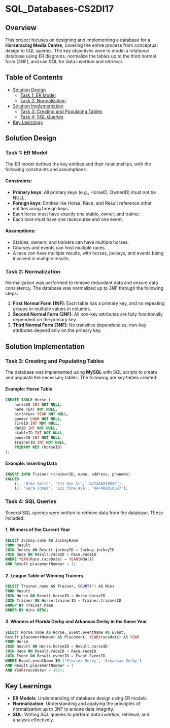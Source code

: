# SQL_Databases-CS2DI17

## Overview

This project focuses on designing and implementing a database for a **Horseracing Media Centre**, covering the entire process from conceptual design to SQL queries. The key objectives were to model a relational database using ER diagrams, normalize the tables up to the third normal form (3NF), and use SQL for data insertion and retrieval.


## Table of Contents

- [Solution Design](#solution-design)
  - [Task 1: ER Model](#task-1-er-model)
  - [Task 2: Normalization](#task-2-normalization)
- [Solution Implementation](#solution-implementation)
  - [Task 3: Creating and Populating Tables](#task-3-creating-and-populating-tables)
  - [Task 4: SQL Queries](#task-4-sql-queries)
- [Key Learnings](#key-learnings)



## Solution Design

### Task 1: ER Model

The ER model defines the key entities and their relationships, with the following constraints and assumptions:

#### Constraints:
- **Primary keys**: All primary keys (e.g., HorseID, OwnerID) must not be NULL.
- **Foreign keys**: Entities like Horse, Race, and Result reference other entities using foreign keys.
- Each horse must have exactly one stable, owner, and trainer.
- Each race must have one racecourse and one event.

#### Assumptions:
- Stables, owners, and trainers can have multiple horses.
- Courses and events can host multiple races.
- A race can have multiple results, with horses, jockeys, and events being involved in multiple results.

### Task 2: Normalization

Normalization was performed to remove redundant data and ensure data consistency. The database was normalized up to 3NF through the following steps:

1. **First Normal Form (1NF)**: Each table has a primary key, and no repeating groups or multiple values in columns.
2. **Second Normal Form (2NF)**: All non-key attributes are fully functionally dependent on the primary key.
3. **Third Normal Form (3NF)**: No transitive dependencies; non-key attributes depend only on the primary key.



## Solution Implementation

### Task 3: Creating and Populating Tables

The database was implemented using **MySQL** with SQL scripts to create and populate the necessary tables. The following are key tables created:

#### Example: Horse Table

```sql
CREATE TABLE Horse (
    horseID INT NOT NULL,
    name TEXT NOT NULL,
    birthYear YEAR NOT NULL,
    gender CHAR NOT NULL,
    sireID INT NOT NULL,
    damID INT NOT NULL,
    stableID INT NOT NULL,
    ownerID INT NOT NULL,
    trainerID INT NOT NULL,
    PRIMARY KEY (horseID)
);
```

#### Example: Inserting Data

```sql
INSERT INTO Trainer (trainerID, name, address, phoneNo) 
VALUES 
    (1, 'Mike Smith', '111 Oak St', '447488810589'), 
    (2, 'Sara Jones', '222 Pine Ave', '447488810587');
```

### Task 4: SQL Queries

Several SQL queries were written to retrieve data from the database. These included:

#### 1. Winners of the Current Year
```sql
SELECT Jockey.name AS JockeyName 
FROM Result 
JOIN Jockey ON Result.jockeyID = Jockey.jockeyID 
JOIN Race ON Result.raceID = Race.raceID 
WHERE YEAR(Race.raceDate) = YEAR(NOW()) 
AND Result.placementNumber = 1;
```

#### 2. League Table of Winning Trainers
```sql
SELECT Trainer.name AS Trainer, COUNT(*) AS Wins 
FROM Result 
JOIN Horse ON Result.horseID = Horse.horseID 
JOIN Trainer ON Horse.trainerID = Trainer.trainerID 
GROUP BY Trainer.name 
ORDER BY Wins DESC;
```

#### 3. Winners of Florida Derby and Arkansas Derby in the Same Year
```sql
SELECT Horse.name AS Horse, Event.eventName AS Event, 
Result.placementNumber AS Placement, YEAR(racedate) AS YEAR 
FROM Horse 
JOIN Result ON Horse.horseID = Result.horseID 
JOIN Race ON Result.raceID = Race.raceID 
JOIN Event ON Result.eventID = Event.EventID 
WHERE Event.eventName IN ('Florida Derby', 'Arkansas Derby') 
AND Result.placementNumber = 1 
AND YEAR(racedate) = 2023;
```


## Key Learnings

- **ER Models**: Understanding of database design using ER models.
- **Normalization**: Understanding and applying the principles of normalization up to 3NF to ensure data integrity.
- **SQL**: Writing SQL queries to perform data insertion, retrieval, and analysis effectively.



